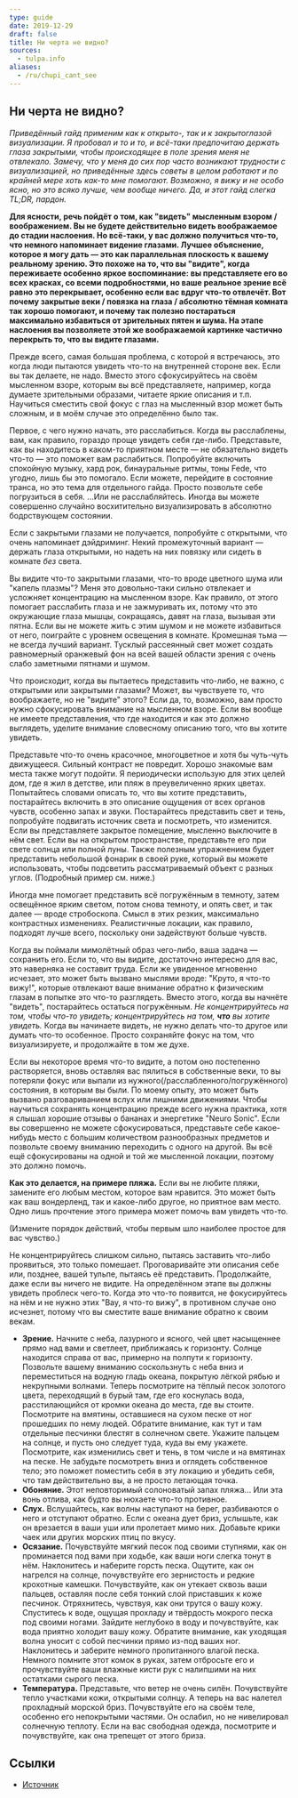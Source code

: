 ```yaml
---
type: guide
date: 2019-12-29
draft: false
title: Ни черта не видно?
sources:
  - tulpa.info
aliases:
  - /ru/chupi_cant_see
---
```

## Ни черта не видно?

_Приведённый гайд применим как к открыто-, так и к закрытоглазой визуализации. Я пробовал и то и то, и всё-таки предпочитаю держать глаза закрытыми, чтобы происходящее в поле зрения меня не отвлекало. Замечу, что у меня до сих пор часто возникают трудности с визуализацией, но приведённые здесь советы в целом работают и по крайней мере хоть как-то мне помогают. Возможно, я вижу и не особо ясно, но это всяко лучше, чем вообще ничего. Да, и этот гайд слегка TL;DR, пардон._

**Для ясности, речь пойдёт о том, как "видеть" мысленным взором / воображением. Вы не будете действительно видеть воображаемое до стадии наслоения. Но всё-таки, у вас должно получиться что-то, что немного напоминает видение глазами. Лучшее объяснение, которое я могу дать — это как параллельная плоскость к вашему реальному зрению. Это похоже на то, что вы "видите", когда переживаете особенно яркое воспоминание: вы представляете его во всех красках, со всеми подробностями, но ваше реальное зрение всё равно это перекрывает, особенно если вас вдруг что-то отвлечёт. Вот почему закрытые веки / повязка на глаза / абсолютно тёмная комната так хорошо помогают, и почему так полезно постараться максимально избавиться от зрительных пятен и шума. На этапе наслоения вы позволяете этой же воображаемой картинке частично перекрыть то, что вы видите глазами.**

Прежде всего, самая большая проблема, с которой я встречаюсь, это когда люди пытаются увидеть что-то на внутренней стороне век. Если вы так делаете, не надо. Вместо этого сфокусируйтесь на своём мысленном взоре, которым вы всё представляете, например, когда думаете зрительными образами, читаете яркие описания и т.п. Научиться сместить свой фокус с глаз на мысленный взор может быть сложным, и в моём случае это определённо было так.

Первое, с чего нужно начать, это расслабиться. Когда вы расслаблены, вам, как правило, гораздо проще увидеть себя где-либо. Представьте, как вы находитесь в каком-то приятном месте — не обязательно видеть что-то — это поможет вам раслабиться. Попробуйте включить спокойную музыку, хард рок, бинауральные ритмы, тоны Fede, что угодно, лишь бы это помогало. Если можете, перейдите в состояние транса, но это тема для отдельного гайда. Просто позвольте себе погрузиться в себя. ...Или не расслабляйтесь. Иногда вы можете совершенно случайно восхитительно визуализировать в абсолютно бодрствующем состоянии.

Если с закрытыми глазами не получается, попробуйте с открытыми, что очень напоминает дэйдриминг. Некий промежуточный вариант — держать глаза открытыми, но надеть на них повязку или сидеть в комнате _без_ света.

Вы видите что-то закрытыми глазами, что-то вроде цветного шума или "капель плазмы"? Меня это довольно-таки сильно отвлекает и усложняет концентрацию на мысленном взоре. Как правило, от этого помогает расслабить глаза и не зажмуривать их, потому что это окружающие глаза мышцы, сокращаясь, давят на глаза, вызывая эти пятна. Если вы не можете жить с этим шумом и не можете избавиться от него, поиграйте с уровнем освещения в комнате. Кромешная тьма — не всегда лучший вариант. Тусклый рассеянный свет может создать равномерный оранжевый фон на всей вашей области зрения с очень слабо заметными пятнами и шумом.

Что происходит, когда вы пытаетесь представить что-либо, не важно, с открытыми или закрытыми глазами? Может, вы чувствуете то, что воображаете, но не "видите" этого? Если да, то, возможно, вам просто нужно сфокусировать внимание на мысленном взоре. Если вы вообще не имеете представления, что где находится и как это должно выглядеть, уделите внимание словесному описанию того, что вы хотите увидеть.

Представьте что-то очень красочное, многоцветное и хотя бы чуть-чуть движущееся. Сильный контраст не повредит. Хорошо знакомые вам места также могут подойти. Я периодически использую для этих целей дом, где я жил в детстве, или пляж в преувеличенно ярких цветах. Попытайтесь словами описать то, что вы хотите представить, постарайтесь включить в это описание ощущения от всех органов чувств, особенно запах и звуки. Постарайтесь представить свет и тень, попробуйте подвигать источник света и посмотреть, что изменится. Если вы представляете закрытое помещение, мысленно выключите в нём свет. Если вы на открытом пространстве, представьте его при свете солнца или полной луны. Также полезным упражнением будет представить небольшой фонарик в своей руке, который вы можете использовать, чтобы подсветить рассматриваемый объект с разных углов. (Подробный пример см. ниже.)

Иногда мне помогает представить всё погружённым в темноту, затем освещённое ярким светом, потом снова темноту, и опять свет, и так далее — вроде стробоскопа. Смысл в этих резких, максимально контрастных изменениях. Реалистичные локации, как правило, подходят лучше всего, поскольку они задействуют больше чувств.

Когда вы поймали мимолётный образ чего-либо, ваша задача — сохранить его. Если то, что вы видите, достаточно интересно для вас, это наверняка не составит труда. Если же увиденное мгновенно исчезает, это может быть вызвано мыслями вроде: "Круто, я что-то вижу!", которые отвлекают ваше внимание обратно к физическим глазам в попытке это что-то разглядеть. Вместо этого, когда вы начнёте "видеть", постарайтесь остаться погружённым. _Не концентрируйтесь на том, чтобы что-то увидеть; концентрируйтесь на том, **что** вы хотите увидеть._ Когда вы начинаете видеть, не нужно делать что-то другое или думать что-то особенное. Просто сохраняйте фокус на том, что визуализируете, и продолжайте в том же духе.

Если вы некоторое время что-то видите, а потом оно постепенно растворяется, вновь оставляя вас пялиться в собственные веки, то вы потеряли фокус или выпали из нужного(/расслабленного/погружённого) состояния, в которым вы были. По моему опыту, это может быть вызвано разговариванием вслух или лишними движениями. Чтобы научиться сохранять концентрацию прежде всего нужна практика, хотя я слышал хорошие отзывы о бананах и энергетике "Neuro Sonic". Если вы совершенно не можете сфокусироваться, представьте себе какое-нибудь место с большим количеством разнообразных предметов и позвольте своему вниманию переходить с одного на другой. Вы всё ещё сфокусированы на одной и той же мысленной локации, поэтому это должно помочь.

**Как это делается, на примере пляжа.** Если вы не любите пляжи, замените его любым местом, которое вам нравится. Это может быть как ваш вондерленд, так и какое-либо другое, но приятное вам место. Одно лишь прочтение этого примера может помочь вам увидеть что-то.

(Измените порядок действий, чтобы первым шло наиболее простое для вас чувство.)

Не концентрируйтесь слишком сильно, пытаясь заставить что-либо проявиться, это только помешает. Проговаривайте эти описания себе или, позднее, вашей тульпе, пытаясь её представить. Продолжайте, даже если вы ничего не видите. На определённом этапе вы должны увидеть проблеск чего-то. Когда это что-то появится, не фокусируйтесь на нём и не нужно этих "Вау, я что-то вижу", в противном случае оно исчезнет, потому что вы сместите ваше внимание обратно к своим векам.

* **Зрение.** Начните с неба, лазурного и ясного, чей цвет насыщеннее прямо над вами и светлеет, приближаясь к горизонту. Солнце находится справа от вас, примерно на полпути к горизонту. Позвольте вашему вниманию соскользнуть с неба вниз и переместиться на водную гладь океана, покрытую лёгкой рябью и некрупными волнами. Теперь посмотрите на тёплый песок золотого цвета, переходящий в бурый там, где его коснулась вода, расстилающийся от кромки океана до места, где вы стоите. Посмотрите на вмятины, оставшиеся на сухом песке от ног прошедших по нему людей. Обратите внимание, как тут и там отдельные песчинки блестят в солнечном свете. Укажите пальцем на солнце, и пусть оно следует туда, куда вы ему укажете. Посмотрите, как изменились свет и тень, в том числе и на вмятинах на песке. Не забудьте посмотреть вниз и оглядеть собственное тело; это поможет поместить себя в эту локацию и убедить себя, что там действительно вы, а не просто летающая точка.
* **Обоняние.** Этот неповторимый солоноватый запах пляжа... Или эта вонь отлива, как будто вы нюхаете что-то противное.
* **Слух.** Вслушайтесь, как волны наступают на берег, разбиваются о него и отступают обратно. Если с океана дует бриз, услышьте, как он врезается в ваши уши или пролетает мимо них. Добавьте крики чаек или других морских птиц по вкусу.
* **Осязание.** Почувствуйте мягкий песок под своими ступнями, как он проминается под вами при ходьбе, как ваши ноги слегка тонут в нём. Наклонитесь и наберите горсть песка. Ощутите, как он нагрелся на солнце, почувствуйте его зернистость и редкие крохотные камешки. Почувствуйте, как он утекает сквозь ваши пальцев, оставляя после себя тонкий слой приставших к коже песчинок. Отряхнитесь, чувствуя, как они трутся о вашу кожу. Спуститесь к воде, ощущая прохладу и твёрдость мокрого песка под своими ногами. Зайдите неглубоко в воду и почувствуйте, как вода приятно холодит вашу кожу. Обратите внимание, как  уходящая волна уносит с собой песчинки прямо из-под ваших ног. Наклонитесь и заберите немного пропитанного влагой песка. Немного помните этот комок в руках, затем отбросьте его и прочувствуйте ваши влажные кисти рук с налипшими на них остатками сырого песка.
* **Температура.** Представьте, что ветер не очень силён. Почувствуйте тепло участками кожи, открытыми солнцу. А теперь на вас налетел прохладный морской бриз. Почувствуйте его на своём теле, особенно его непокрытыми частями. Он ослабил, но не нивелировал солнечную теплоту. Если на вас свободная одежда, посмотрите и почувствуйте, как она трепещет от этого бриза.

## Ссылки
* [Источник](https://community.tulpa.info/thread-visualization-can-t-see-a-dang-thing)
